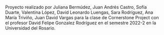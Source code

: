 Proyecto realizado por Juliana Bermúdez, Juan Andrés Castro, Sofía Duarte, Valentina López, David Leonardo Luengas, Sara Rodríguez, Ana María Triviño, Juan David Vargas
para la clase de Cornerstone Project con el profesor David Felipe Gonzalez Rodríguez en el semestre 2022-2 en la Universidad del Rosario.